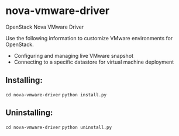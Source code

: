 # nova-vmware-driver
OpenStack Nova VMware Driver

Use the following information to customize VMware environments for OpenStack.

* Configuring and managing live VMware snapshot
* Connecting to a specific datastore for virtual machine deployment


## Installing:
`cd nova-vmware-driver`
`python install.py`

## Uninstalling:
`cd nova-vmware-driver`
`python uninstall.py`


